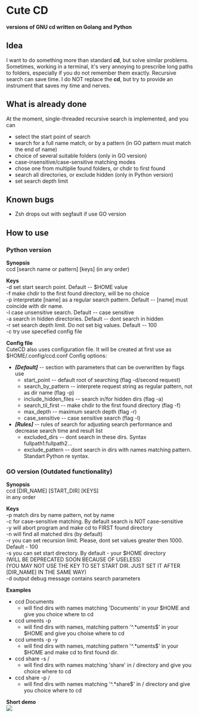 # Cute CD
**versions of GNU cd written on Golang and Python**
## Idea
I want to do something more than standard **cd**, but solve similar problems. Sometimes, working in a terminal, it's very annoying to prescribe long paths to folders, especially if you do not remember them exactly. Recursive search can save time. I do NOT replace the **cd**, but try to provide an instrument that saves my time and nerves.

## What is already done
At the moment, single-threaded recursive search is implemented, and you can
* select the start point of search
* search for a full name match, or by a pattern (in GO pattern must match the end of name)
* choice of several suitable folders (only in GO version)
* case-insensitive/case-sensitive matching modes
* chose one from multiplie found folders, or chdir to first found
* search all directories, or exclude hidden (only in Python version)
* set search depth limit

## Known bugs
* Zsh drops out with segfault if use GO version

## How to use
### Python version
**Synopsis**<br>
    ccd [search name or pattern] [keys] (in any order)

**Keys**<br>
    -d <path>	set start search point. Default -- $HOME value<br>
    -f		make chdir to the first found directory, will be no choice<br>
    -p		interpretate [name] as a regular search pattern. Default -- [name] must coincide with dir name.<br>
    -l 		case unsensitive search. Default -- case sensitive<br>
    -a		search in hidden directories. Default -- dont search in hidden<br>
    -r <value>	set search depth limit. Do not set big values. Default -- 100<br>
    -c <path>	try use specefied config file

**Config file**<br>
CuteCD also uses configuration file. It will be created at first use as $HOME/.config/ccd.conf
Config options:
* ***[Default]*** -- section with parameters that can be overwritten by flags use
  * start_point -- default root of searching (flag -d/second request)
  * search_by_pattern -- interprete request string as regular pattern, not as dir name (flag -p)
  * include_hidden_files -- search in/for hidden dirs (flag -a)
  * search_til_first -- make chdir to the first found directory (flag -f)
  * max_depth -- maximum search depth (flag -r)
  * case_sensitive -- case sensitive search (flag -l)
* ***[Rules]*** -- rules of search for adjusting search performance and decrease search time and result list
  * excluded_dirs -- dont search in these dirs. Syntax fullpath1:fullpath2...
  * exclude_pattern -- dont search in dirs with names matching pattern. Standart Python re syntax.

### GO version (Outdated functionality)
**Synopsis**<br>
    ccd [DIR_NAME] [START_DIR] [KEYS]<br>
  in any order<br>

**Keys**<br>
-p 		match dirs by name pattern, not by name<br>
-c    	for case-sensitive matching. By default search is NOT case-sensitive<br>
-y    	will abort program and make cd to FIRST found directory<br>
-n    	will find all matched dirs (by default)<br>
-r    	you can set recursion limit. Please, dont set values greater then 1000. Default - 100<br>
-s    	you can set start directory. By default - your $HOME directory<br>
          		(WILL BE DEPRECATED SOON BECAUSE OF USELESS)<br>
          		(YOU MAY NOT USE THE KEY TO SET START DIR. JUST SET IT AFTER [DIR_NAME] IN THE SAME WAY)<br>
-d    	output debug message contains search parameters<br>

**Examples**<br>
* ccd Documents<br>
  * will find dirs with names matching 'Documents' in your $HOME and give you choice where to cd<br>
* ccd uments -p<br>
  * will find dirs with names, matching pattern '^.*uments$' in your $HOME and give you choise where to cd<br>
* ccd uments -p -y<br>
  * will find dirs with names, matching pattern '^.*uments$' in your $HOME and make cd to first found dir.<br>
* ccd share -s /<br>
  * will find dirs with names matching 'share' in / directory and give you choice where to cd<br>
* ccd share -p /<br>
  * will find dirs with names matching '^.*share$' in / directory and give you choice where to cd<br>

**Short demo**<br>
<img src='https://i.imgur.com/TLr4Gzo.gif'/>
